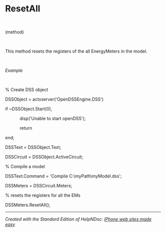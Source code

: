 # ResetAll

&nbsp;

(method)

&nbsp;

This method resets the registers of the all EnergyMeters in the model.

&nbsp;

*Example*

&nbsp;

% Create DSS object

DSSObject = actxserver('OpenDSSEngine.DSS')

if ~DSSObject.Start(0),

&nbsp; &nbsp; &nbsp; &nbsp; &nbsp; &nbsp; disp('Unable to start openDSS');

&nbsp; &nbsp; &nbsp; &nbsp; &nbsp; &nbsp; return

end;

DSSText = DSSObject.Text;

DSSCircuit = DSSObject.ActiveCircuit;

% Compile a model &nbsp; &nbsp;

DSSText.Command = 'Compile C:\\myPath\\myModel.dss';

DSSMeters = DSSCircuit.Meters;

% resets the registers for all the EMs

DSSMeters.ResetAll();

***
_Created with the Standard Edition of HelpNDoc: [iPhone web sites made easy](<https://www.helpndoc.com/feature-tour/iphone-website-generation>)_

